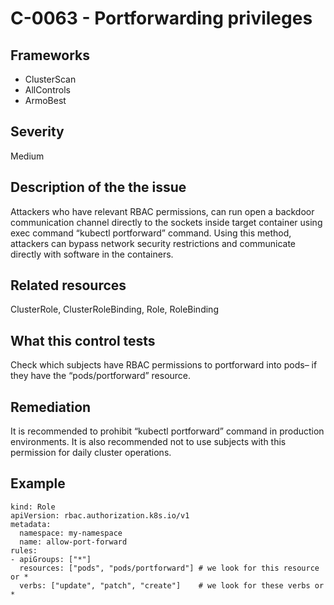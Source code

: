 # C-0063 - Portforwarding privileges

## Frameworks
* ClusterScan
* AllControls
* ArmoBest
 
## Severity
Medium

## Description of the the issue
Attackers who have relevant RBAC permissions, can run open a backdoor communication channel directly to the sockets inside target container using exec command “kubectl portforward” command. Using this method, attackers can bypass network security restrictions and communicate directly with software in the containers.
 
## Related resources
ClusterRole, ClusterRoleBinding, Role, RoleBinding
 
## What this control tests 
Check which subjects have RBAC permissions to portforward into pods– if they have the “pods/portforward” resource.
 
## Remediation
It is recommended to prohibit “kubectl portforward” command in production environments. It is also recommended not to use subjects with this permission for daily cluster operations.
 
## Example
```
kind: Role
apiVersion: rbac.authorization.k8s.io/v1
metadata:
  namespace: my-namespace
  name: allow-port-forward
rules:
- apiGroups: ["*"]
  resources: ["pods", "pods/portforward"] # we look for this resource or *
  verbs: ["update", "patch", "create"]	  # we look for these verbs or *
```
